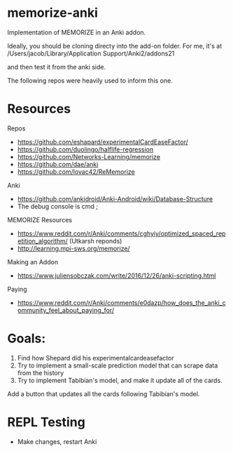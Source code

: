 # memorize-anki
Implementation of MEMORIZE in an Anki addon.

Ideally, you should be cloning directy into the add-on folder. 
For me, it's at /Users/jacob/Library/Application Support/Anki2/addons21

and then test it from the anki side. 

The following repos were heavily used to inform this one.

# Resources
Repos
- https://github.com/eshapard/experimentalCardEaseFactor/
- https://github.com/duolingo/halflife-regression
- https://github.com/Networks-Learning/memorize
- https://github.com/dae/anki
- https://github.com/lovac42/ReMemorize



Anki
- https://github.com/ankidroid/Anki-Android/wiki/Database-Structure
- The debug console is cmd ;


MEMORIZE Resources
- https://www.reddit.com/r/Anki/comments/cghyiy/optimized_spaced_repetition_algorithm/ (Utkarsh reponds)
- http://learning.mpi-sws.org/memorize/

Making an Addon
- https://www.juliensobczak.com/write/2016/12/26/anki-scripting.html

Paying
- https://www.reddit.com/r/Anki/comments/e0dazp/how_does_the_anki_community_feel_about_paying_for/



# Goals: 
1. Find how Shepard did his experimentalcardeasefactor
2. Try to implement a small-scale prediction model that can scrape data from the history
3. Try to implement Tabibian's model, and make it update all of the cards. 

Add a button that updates all the cards following Tabibian's model. 

# REPL Testing
- Make changes, restart Anki

